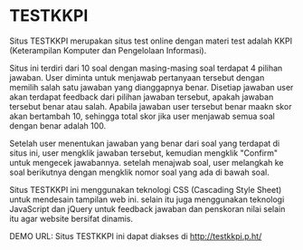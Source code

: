 TESTKKPI
========

Situs TESTKKPI merupakan situs test online dengan materi test adalah KKPI (Keterampilan Komputer dan Pengelolaan Informasi).

Situs ini terdiri dari 10 soal dengan masing-masing soal terdapat 4 pilihan jawaban. User diminta untuk menjawab pertanyaan tersebut dengan memilih salah satu jawaban yang dianggapnya benar. Disetiap jawaban user akan terdapat feedback dari pilihan jawaban tersebut, apakah jawaban tersebut benar atau salah. Apabila jawaban user tersebut benar maakn skor akan bertambah 10, sehingga total skor jika user menjawab semua soal dengan benar adalah 100.

Setelah user menentukan jawaban yang benar dari soal yang terdapat di situs ini, user mengklik jawaban tersebut, kemudian mengklik "Confirm" untuk mengecek jawabannya. setelah menajwab soal, user melangkah ke soal berikutnya dengan mengklik nomor soal yang ada di bawah soal.

Situs TESTKKPI ini menggunakan teknologi CSS (Cascading Style Sheet) untuk mendesain tampilan web ini. selain itu juga menggunakan teknologi JavaScript dan jQuery untuk feedback jawaban dan penskoran nilai selain itu agar website bersifat dinamis.


DEMO URL:
Situs TESTKKPI ini dapat diakses di http://testkkpi.p.ht/